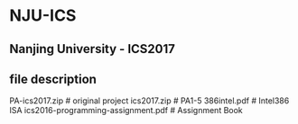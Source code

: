 # NJU-ICS

## Nanjing University - ICS2017

## file description

PA-ics2017.zip # original project
ics2017.zip # PA1-5
386intel.pdf # Intel386 ISA
ics2016-programming-assignment.pdf # Assignment Book
